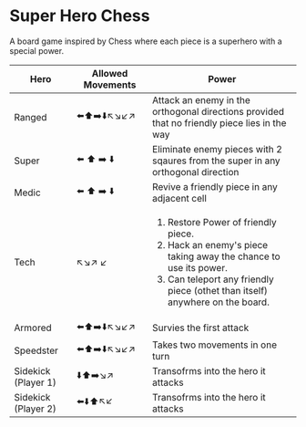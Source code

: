 # Super Hero Chess
A board game inspired by Chess where each piece is a superhero with a special power.

| Hero | Allowed Movements| Power
| ------------- |-------------|-----
| Ranged |⬅️⬆️➡️⬇️↖️↘️↙️↗️| Attack an enemy in the orthogonal directions provided that no friendly piece lies in the way
| Super  |⬅️ ⬆️ ➡️ ⬇️   | Eliminate enemy pieces with 2 sqaures from the super in any orthogonal direction
| Medic  |⬅️ ⬆️ ➡️ ⬇️| Revive a friendly piece in any adjacent cell
| Tech  |↖️↘️↗️ ↙️ | <ol><li>Restore Power of friendly piece.</li><li>Hack an enemy's piece taking away the chance to use its power.</li><li>Can teleport any friendly piece (othet than itself) anywhere on the board.</li></ol>
|Armored |⬅️⬆️➡️⬇️↖️↘️↙️↗️|Survies the first attack
|Speedster |⬅️⬆️➡️⬇️↖️↘️↙️↗️|Takes two movements in one turn
|Sidekick (Player 1)|	⬇️⬆️➡️↘️↗️| Transofrms into the hero it attacks
|Sidekick (Player 2)|	⬅️⬇️⬆️↖️↙️|Transofrms into the hero it attacks
